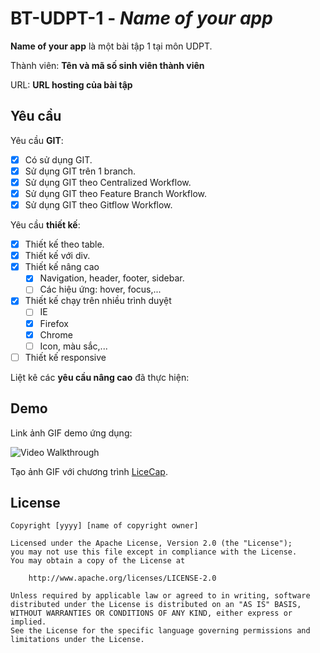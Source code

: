 # BT-UDPT-1 - *Name of your app*

**Name of your app** là một bài tập 1 tại môn UDPT.

Thành viên: **Tên và mã số sinh viên thành viên**

URL: **URL hosting của bài tập**

## Yêu cầu

Yêu cầu **GIT**:

* [X] Có sử dụng GIT.
* [X] Sử dụng GIT trên 1 branch.
* [X] Sử dụng GIT theo Centralized Workflow.
* [X] Sử dụng GIT theo Feature Branch Workflow.
* [X] Sử dụng GIT theo Gitflow Workflow.

Yêu cầu **thiết kế**:

* [X] Thiết kế theo table.
* [X] Thiết kế với div.
* [X] Thiết kế nâng cao
    * [X] Navigation, header, footer, sidebar.
    * [ ] Các hiệu ứng: hover, focus,...
* [X] Thiết kế chạy trên nhiều trình duyệt
    * [ ] IE
    * [X] Firefox
    * [X] Chrome
    * [ ] Icon, màu sắc,...
* [ ] Thiết kế responsive

Liệt kê các **yêu cầu nâng cao** đã thực hiện:


## Demo

Link ảnh GIF demo ứng dụng:

![Video Walkthrough](demo.gif)

Tạo ảnh GIF với chương trình [LiceCap](http://www.cockos.com/licecap/).


## License

    Copyright [yyyy] [name of copyright owner]

    Licensed under the Apache License, Version 2.0 (the "License");
    you may not use this file except in compliance with the License.
    You may obtain a copy of the License at

        http://www.apache.org/licenses/LICENSE-2.0

    Unless required by applicable law or agreed to in writing, software
    distributed under the License is distributed on an "AS IS" BASIS,
    WITHOUT WARRANTIES OR CONDITIONS OF ANY KIND, either express or implied.
    See the License for the specific language governing permissions and
    limitations under the License.
